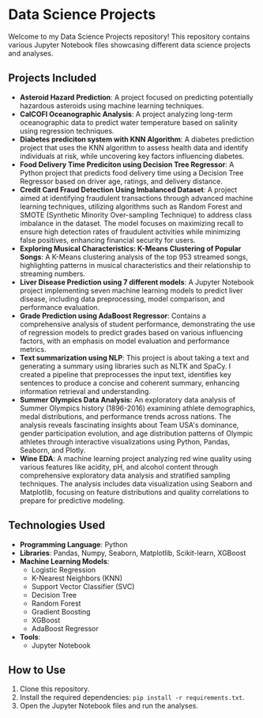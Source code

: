 # Data Science Projects

Welcome to my Data Science Projects repository! This repository contains various Jupyter Notebook files showcasing different data science projects and analyses.

## Projects Included

- **Asteroid Hazard Prediction**: A project focused on predicting potentially hazardous asteroids using machine learning techniques.
- **CalCOFI Oceanographic Analysis**: A project analyzing long-term oceanographic data to predict water temperature based on salinity using regression techniques.
- **Diabetes prediciton system with KNN Algorithm**: A diabetes prediction project that uses the KNN algorithm to assess health data and identify individuals at risk, while uncovering key factors influencing diabetes.
- **Food Delivery Time Prediciton using Decision Tree Regressor**: A Python project that predicts food delivery time using a Decision Tree Regressor based on driver age, ratings, and delivery distance.
- **Credit Card Fraud Detection Using Imbalanced Dataset**: A project aimed at identifying fraudulent transactions through advanced machine learning techniques, utilizing algorithms such as Random Forest and SMOTE (Synthetic Minority Over-sampling Technique) to address class imbalance in the dataset. The model focuses on maximizing recall to ensure high detection rates of fraudulent activities while minimizing false positives, enhancing financial security for users.
- **Exploring Musical Characteristics: K-Means Clustering of Popular Songs**: A K-Means clustering analysis of the top 953 streamed songs, highlighting patterns in musical characteristics and their relationship to streaming numbers.
- **Liver Disease Prediction using 7 different models**: A Jupyter Notebook project implementing seven machine learning models to predict liver disease, including data preprocessing, model comparison, and performance evaluation.
- **Grade Prediction using AdaBoost Regressor**: Contains a comprehensive analysis of student performance, demonstrating the use of regression models to predict grades based on various influencing factors, with an emphasis on model evaluation and performance metrics.
- **Text summarization using NLP**: This project is about taking a text and generating a summary using libraries such as NLTK and SpaCy. I created a pipeline that preprocesses the input text, identifies key sentences to produce a concise and coherent summary, enhancing information retrieval and understanding.
- **Summer Olympics Data Analysis:** An exploratory data analysis of Summer Olympics history (1896-2016) examining athlete demographics, medal distributions, and performance trends across nations. The analysis reveals fascinating insights about Team USA's dominance, gender participation evolution, and age distribution patterns of Olympic athletes through interactive visualizations using Python, Pandas, Seaborn, and Plotly.
- **Wine EDA**: A machine learning project analyzing red wine quality using various features like acidity, pH, and alcohol content through comprehensive exploratory data analysis and stratified sampling techniques. The analysis includes data visualization using Seaborn and Matplotlib, focusing on feature distributions and quality correlations to prepare for predictive modeling.

## Technologies Used

- **Programming Language**: Python
- **Libraries**: Pandas, Numpy, Seaborn, Matplotlib, Scikit-learn, XGBoost
- **Machine Learning Models**: 
  - Logistic Regression
  - K-Nearest Neighbors (KNN)
  - Support Vector Classifier (SVC)
  - Decision Tree
  - Random Forest
  - Gradient Boosting
  - XGBoost
  - AdaBoost Regressor
- **Tools**: 
  - Jupyter Notebook

## How to Use

1. Clone this repository.
2. Install the required dependencies: `pip install -r requirements.txt`.
3. Open the Jupyter Notebook files and run the analyses.
